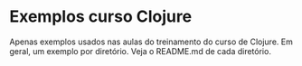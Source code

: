 # Exemplos curso Clojure

Apenas exemplos usados nas aulas do treinamento do curso de
Clojure. Em geral, um exemplo por diretório. Veja o README.md de
cada diretório.
